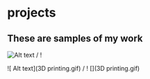 # projects
## These are samples of my work
![ Alt text](stock_combust_anim.gif) / ! [](stock_combust_anim.gif)

![ Alt text](3D printing.gif) / ! [](3D printing.gif)


